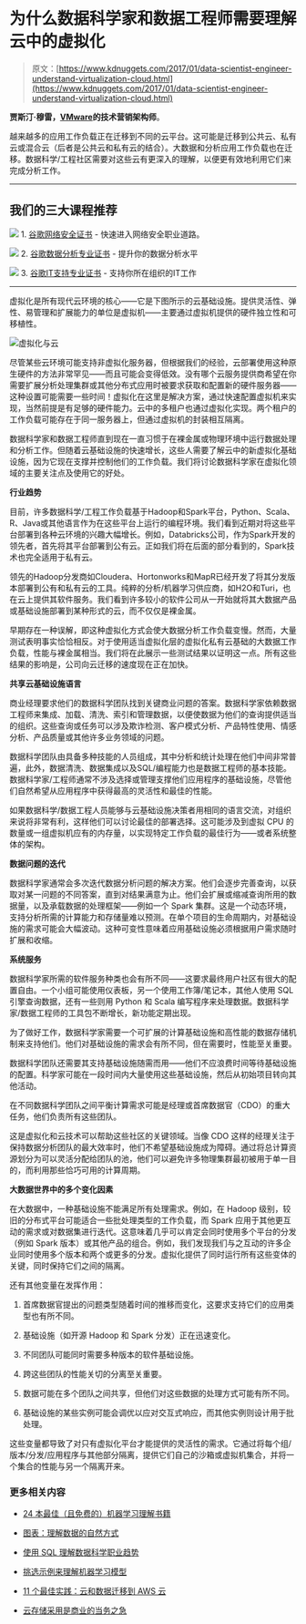 # 为什么数据科学家和数据工程师需要理解云中的虚拟化

> 原文：[https://www.kdnuggets.com/2017/01/data-scientist-engineer-understand-virtualization-cloud.html](https://www.kdnuggets.com/2017/01/data-scientist-engineer-understand-virtualization-cloud.html)

**贾斯汀·穆雷，[VMware](http://www.vmware.com/)的技术营销架构师**。

越来越多的应用工作负载正在迁移到不同的云平台。这可能是迁移到公共云、私有云或混合云（后者是公共云和私有云的结合）。大数据和分析应用工作负载也在迁移。数据科学/工程社区需要对这些云有更深入的理解，以便更有效地利用它们来完成分析工作。

* * *

## 我们的三大课程推荐

![](../Images/0244c01ba9267c002ef39d4907e0b8fb.png) 1\. [谷歌网络安全证书](https://www.kdnuggets.com/google-cybersecurity) - 快速进入网络安全职业道路。

![](../Images/e225c49c3c91745821c8c0368bf04711.png) 2\. [谷歌数据分析专业证书](https://www.kdnuggets.com/google-data-analytics) - 提升你的数据分析水平

![](../Images/0244c01ba9267c002ef39d4907e0b8fb.png) 3\. [谷歌IT支持专业证书](https://www.kdnuggets.com/google-itsupport) - 支持你所在组织的IT工作

* * *

虚拟化是所有现代云环境的核心——它是下图所示的云基础设施。提供灵活性、弹性、易管理和扩展能力的单位是虚拟机——主要通过虚拟机提供的硬件独立性和可移植性。

![虚拟化与云](../Images/996cc2e716a5d1edcec6b4a98b46e936.png)

尽管某些云环境可能支持非虚拟化服务器，但根据我们的经验，云部署使用这种原生硬件的方法非常罕见——而且可能会变得低效。没有哪个云服务提供商希望在你需要扩展分析处理集群或其他分布式应用时被要求获取和配置新的硬件服务器——这种设置可能需要一些时间！虚拟化在这里是解决方案，通过快速配置虚拟机来实现，当然前提是有足够的硬件能力。云中的多租户也通过虚拟化实现。两个租户的工作负载可能存在于同一服务器上，但通过虚拟机的封装相互隔离。

数据科学家和数据工程师直到现在一直习惯于在裸金属或物理环境中运行数据处理和分析工作。但随着云基础设施的快速增长，这些人需要了解云中的新虚拟化基础设施，因为它现在支撑并控制他们的工作负载。我们将讨论数据科学家在虚拟化领域的主要关注点及使用它的好处。

**行业趋势**

目前，许多数据科学/工程工作负载基于Hadoop和Spark平台，Python、Scala、R、Java或其他语言作为在这些平台上运行的编程环境。我们看到近期对将这些平台部署到各种云环境的兴趣大幅增长。例如，Databricks公司，作为Spark开发的领先者，首先将其平台部署到公有云。正如我们将在后面的部分看到的，Spark技术也完全适用于私有云。

领先的Hadoop分发商如Cloudera、Hortonworks和MapR已经开发了将其分发版本部署到公有和私有云的工具。纯粹的分析/机器学习供应商，如H2O和Turi，也在云上提供其软件服务。我们看到许多较小的软件公司从一开始就将其大数据产品或基础设施部署到某种形式的云，而不仅仅是裸金属。

早期存在一种误解，即这种虚拟化方式会使大数据分析工作负载变慢。然而，大量测试表明事实恰恰相反。对于使用适当虚拟化层的虚拟化私有云基础的大数据工作负载，性能与裸金属相当。我们将在此展示一些测试结果以证明这一点。所有这些结果的影响是，公司向云迁移的速度现在正在加快。

**共享云基础设施语言**

商业经理要求他们的数据科学团队找到关键商业问题的答案。数据科学家依赖数据工程师来集成、加载、清洗、索引和管理数据，以便使数据为他们的查询提供适当的组织。这些查询或任务可以涉及欺诈检测、客户模式分析、产品特性使用、情感分析、产品质量或其他许多业务领域的问题。

数据科学团队由具备多种技能的人员组成，其中分析和统计处理在他们中间非常普遍，此外，数据清洗、数据集成以及SQL/编程能力也是数据工程师的基本技能。数据科学家/工程师通常不涉及选择或管理支撑他们应用程序的基础设施，尽管他们自然希望从应用程序中获得最高的灵活性和最佳的性能。

如果数据科学/数据工程人员能够与云基础设施决策者用相同的语言交流，对组织来说将非常有利，这样他们可以讨论最佳的部署选择。这可能涉及到虚拟 CPU 的数量或一组虚拟机应有的内存量，以实现特定工作负载的最佳行为——或者系统整体的架构。

**数据问题的迭代**

数据科学家通常会多次迭代数据分析问题的解决方案。他们会逐步完善查询，以获取对某一问题的不同答案，直到对结果满意为止。他们会扩展或缩减查询所用的数据量，以及承载数据的处理框架——例如一个 Spark 集群。这是一个动态环境，支持分析所需的计算能力和存储量难以预测。在单个项目的生命周期内，对基础设施的需求可能会大幅波动。这种可变性意味着应用基础设施必须根据用户需求随时扩展和收缩。

**系统服务**

数据科学家所需的软件服务种类也会有所不同——这要求最终用户社区有很大的配置自由。一个小组可能使用仪表板，另一个使用工作簿/笔记本，其他人使用 SQL 引擎查询数据，还有一些则用 Python 和 Scala 编写程序来处理数据。数据科学家/数据工程师的工具包不断增长，新功能定期出现。

为了做好工作，数据科学家需要一个可扩展的计算基础设施和高性能的数据存储机制来支持他们。他们对基础设施的需求会有所不同，但在需要时，性能至关重要。

数据科学团队还需要其支持基础设施随需而用——他们不应浪费时间等待基础设施的配置。科学家可能在一段时间内大量使用这些基础设施，然后从初始项目转向其他活动。

在不同数据科学团队之间平衡计算需求可能是经理或首席数据官（CDO）的重大任务，他们负责所有这些团队。

这是虚拟化和云技术可以帮助这些社区的关键领域。当像 CDO 这样的经理关注于保持数据分析团队的最大效率时，他们不希望基础设施成为障碍。通过将总计算资源划分为可以灵活分配给团队的池，他们可以避免许多物理集群最初被用于单一目的，而利用那些恰巧可用的计算周期。

**大数据世界中的多个变化因素**

在大数据中，一种基础设施不能满足所有处理需求。例如，在 Hadoop 级别，较旧的分布式平台可能适合一些批处理类型的工作负载，而 Spark 应用于其他更互动的需求或对数据集进行迭代。这意味着几乎可以肯定会同时使用多个平台的分发（例如 Spark 版本）或其他产品的组合。例如，我们发现我们与之互动的许多企业同时使用多个版本和两个或更多的分发。虚拟化提供了同时运行所有这些变体的关键，同时保持它们之间的隔离。

还有其他变量在发挥作用：

1.  首席数据官提出的问题类型随着时间的推移而变化，这要求支持它们的应用类型也有所不同。

1.  基础设施（如开源 Hadoop 和 Spark 分发）正在迅速变化。

1.  不同团队可能同时需要多种版本的软件基础设施。

1.  跨这些团队的性能关切的分离至关重要。

1.  数据可能在多个团队之间共享，但他们对这些数据的处理方式可能有所不同。

1.  基础设施的某些实例可能会调优以应对交互式响应，而其他实例则设计用于批处理。

这些变量都导致了对只有虚拟化平台才能提供的灵活性的需求。它通过将每个组/版本/分发/应用程序与其他部分隔离，提供它们自己的沙箱或虚拟机集合，并将一个集合的性能与另一个隔离开来。

### 更多相关内容

+   [24 本最佳（且免费的）机器学习理解书籍](https://www.kdnuggets.com/2020/03/24-best-free-books-understand-machine-learning.html)

+   [图表：理解数据的自然方式](https://www.kdnuggets.com/2022/10/manning-graphs-natural-way-understand-data.html)

+   [使用 SQL 理解数据科学职业趋势](https://www.kdnuggets.com/using-sql-to-understand-data-science-career-trends)

+   [挑选示例来理解机器学习模型](https://www.kdnuggets.com/2022/11/picking-examples-understand-machine-learning-model.html)

+   [11 个最佳实践：云和数据迁移到 AWS 云](https://www.kdnuggets.com/2023/04/11-best-practices-cloud-data-migration-aws-cloud.html)

+   [云存储采用是商业的当务之急](https://www.kdnuggets.com/2022/02/cloud-storage-adoption-need-hour-business.html)
